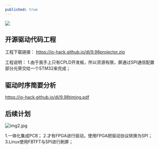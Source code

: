 ```yaml
---
published: true
---
```

![](https://raw.githubusercontent.com/io-hack/io-hack.github.io/master/dl/img1.jpg)

## 开源驱动代码工程

工程下载链接：
https://io-hack.github.io/dl/9.98projector.zip

工程说明：
1.由于我手上只有CPLD开发板，所以资源有限，屏通过SPI通信配置部分光荣交给一个STM32来完成；

## 驱动时序简要分析

https://io-hack.github.io/dl/9.98timing.pdf

## 后续计划
![img2.jpg](https://raw.githubusercontent.com/io-hack/io-hack.github.io/master/dl/img2.jpg)

1.一体化集成PCB；
2.才有FPGA进行驱动，使用FPGA把驱动协议转换为SPI；
3.Linux使用FBTFT与SPI进行刷屏；
